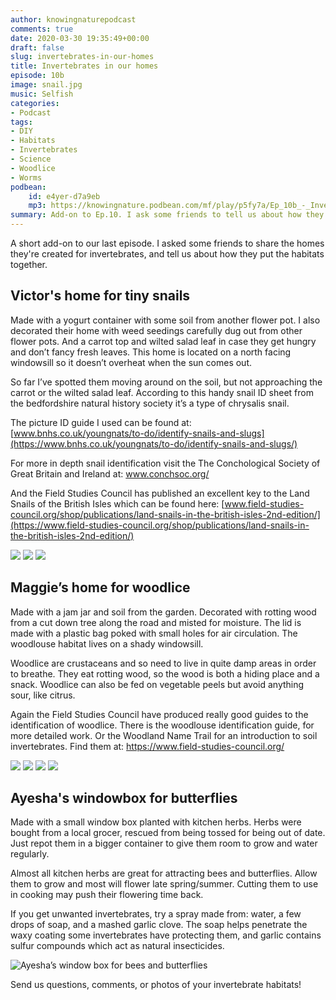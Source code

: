 ```yaml
---
author: knowingnaturepodcast
comments: true
date: 2020-03-30 19:35:49+00:00
draft: false
slug: invertebrates-in-our-homes
title: Invertebrates in our homes
episode: 10b
image: snail.jpg
music: Selfish
categories:
- Podcast
tags:
- DIY
- Habitats
- Invertebrates
- Science
- Woodlice
- Worms
podbean:
    id: e4yer-d7a9eb
    mp3: https://knowingnature.podbean.com/mf/play/p5fy7a/Ep_10b_-_Invertebrates_in_our_homes.mp3
summary: Add-on to Ep.10. I ask some friends to tell us about how they've made habitats for invertebrates. We discuss snails, woodlice, worms, and kitchen herbs in window boxes.
---
```


A short add-on to our last episode. I asked some friends to share the homes
they're created for invertebrates, and tell us about how they put the habitats
together.

## Victor's home for tiny snails

Made with a yogurt container with some soil from another flower pot. I also
decorated their home with weed seedings carefully dug out from other flower
pots. And a carrot top and wilted salad leaf in case they get hungry and don’t
fancy fresh leaves. This home is located on a north facing windowsill so it
doesn’t overheat when the sun comes out.

So far I’ve spotted them moving around on the soil, but not approaching the
carrot or the wilted salad leaf. According to this handy snail ID sheet from
the bedfordshire natural history society it’s a type of chrysalis snail.

The picture ID guide I used can be found at: [www.bnhs.co.uk/youngnats/to-do/identify-snails-and-slugs](https://www.bnhs.co.uk/youngnats/to-do/identify-snails-and-slugs/)

For more in depth snail identification visit the The Conchological Society of
Great Britain and Ireland at: www.conchsoc.org/

And the Field Studies Council has published an excellent key to the Land Snails of the British Isles which can be found here: [www.field-studies-council.org/shop/publications/land-snails-in-the-british-isles-2nd-edition/](https://www.field-studies-council.org/shop/publications/land-snails-in-the-british-isles-2nd-edition/)

  ![](snail1.jpg)
  ![](snail2.jpg)
  ![](carrot.jpg)

## Maggie’s home for woodlice

Made with a jam jar and soil from the garden. Decorated with rotting wood from
a cut down tree along the road and misted for moisture. The lid is made with a
plastic bag poked with small holes for air circulation. The woodlouse habitat
lives on a shady windowsill.

Woodlice are crustaceans and so need to live in quite damp areas in order to
breathe. They eat rotting wood, so the wood is both a hiding place and a
snack. Woodlice can also be fed on vegetable peels but avoid anything sour,
like citrus.

Again the Field Studies Council have produced really good guides to the
identification of woodlice. There is the woodlouse identification guide, for
more detailed work. Or the Woodland Name Trail for an introduction to soil
invertebrates. Find them at: <https://www.field-studies-council.org/>

  ![](woodlouse-home-1.jpg)
  ![](woodlouse-home-2.jpg)
  ![](woodlouse-home-3.jpg)
  ![](woodlouse-home-4.jpg)

## Ayesha's windowbox for butterflies
Made with a small window box planted with kitchen herbs. Herbs were bought
from a local grocer, rescued from being tossed for being out of date. Just
repot them in a bigger container to give them room to grow and water
regularly.

Almost all kitchen herbs are great for attracting bees and butterflies. Allow
them to grow and most will flower late spring/summer. Cutting them to use in
cooking may push their flowering time back.

If you get unwanted invertebrates, try a spray made from: water, a few drops
of soap, and a mashed garlic clove. The soap helps penetrate the waxy coating
some invertebrates have protecting them, and garlic contains sulfur compounds
which act as natural insecticides.

  ![Ayesha’s window box for bees and butterflies](window-box.jpg)

Send us questions, comments, or photos of your invertebrate habitats!
